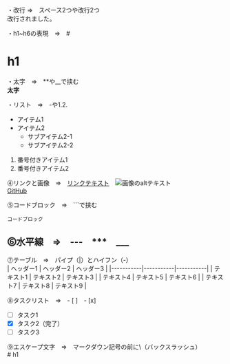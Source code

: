 ・改行 ⇒　スペース2つや改行2つ  
改行されました。  

・h1~h6の表現　⇒　#  
# h1  

・太字　⇒　**や__で挟む  
**太字**  

・リスト　⇒　-や1.2.  
- アイテム1
- アイテム2
  - サブアイテム2-1
  - サブアイテム2-2
1. 番号付きアイテム1
2. 番号付きアイテム2

⓸リンクと画像　⇒　[リンクテキスト](URL)　![画像のaltテキスト](画像URL)  
[GitHub](https://github.com/ankoro-mochi24)

⓹コードブロック　⇒　```で挟む  
```
コードブロック
```

⓺水平線　⇒　---　***　___  
---

⓻テーブル　⇒　パイプ（|）とハイフン（-）  
| ヘッダー1 | ヘッダー2 | ヘッダー3 |
|-----------|-----------|-----------|
| テキスト1 | テキスト2 | テキスト3 |
| テキスト4 | テキスト5 | テキスト6 |
| テキスト7 | テキスト8 | テキスト9 |          

⓼タスクリスト　⇒　- [ ]　- [x]  
- [ ] タスク1
- [x] タスク2（完了）
- [ ] タスク3

⓽エスケープ文字　⇒　マークダウン記号の前に\（バックスラッシュ）  
\# h1
